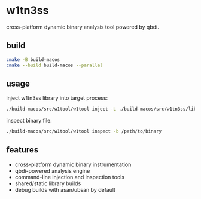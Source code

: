 # w1tn3ss

cross-platform dynamic binary analysis tool powered by qbdi.

## build

```sh
cmake -B build-macos
cmake --build build-macos --parallel
```

## usage

inject w1tn3ss library into target process:
```sh
./build-macos/src/w1tool/w1tool inject -L ./build-macos/src/w1tn3ss/libw1tn3ss.dylib -n target_process
```

inspect binary file:
```sh
./build-macos/src/w1tool/w1tool inspect -b /path/to/binary
```

## features

+ cross-platform dynamic binary instrumentation
+ qbdi-powered analysis engine  
+ command-line injection and inspection tools
+ shared/static library builds
+ debug builds with asan/ubsan by default